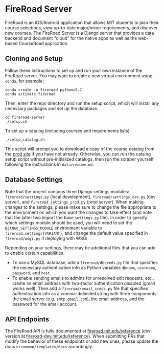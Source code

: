 # FireRoad Server

FireRoad is an iOS/Android application that allows MIT students to plan their course selections, view up-to-date major/minor requirements, and discover new courses. The FireRoad Server is a Django server that provides a data backend and document "cloud" for the native apps as well as the web-based CourseRoad application.

## Cloning and Setup

Follow these instructions to set up and run your own instance of the FireRoad server. You may want to create a new virtual environment using `conda`, for example:

```
conda create -n fireroad python=2.7
conda activate fireroad
```

Then, enter the repo directory and run the setup script, which will install any necessary packages and set up the database.

```
cd fireroad-server
./setup.sh
```

To set up a catalog (including courses and requirements lists):

```
./setup_catalog.sh
```

This script will prompt you to download a copy of the course catalog from the [prod site](https://fireroad.mit.edu/courseupdater/download_data) if you have not already. Otherwise, you can run the catalog setup script without pre-initialized catalogs, then run the scraper yourself following the instructions in `data/readme.md`.

## Database Settings

Note that the project contains three Django settings modules: `fireroad/settings.py` (local development), `fireroad/settings_dev.py` (dev server), and `fireroad_settings_prod.py` (prod server). When making changes to the settings, please make sure to change the file appropriate to the environment on which you want the changes to take effect (and note that the latter two import the base `settings.py` file). In order to specify which settings module should be used, you will need to set the `DJANGO_SETTINGS_MODULE` environment variable to `fireroad.settings{VARIANT}`, and change the default value specified in `fireroad/wsgi.py` if deploying with WSGI.

Depending on your settings, there may be additional files that you can add to enable certain capabilities:

* To use a MySQL database, add a `fireroad/dbcreds.py` file that specifies the necessary authentication info as Python variables `dbname`, `username`, `password`, and `host`.
* To enable sending emails to admins for unresolved edit requests, etc., create an email address with two-factor authentication disabled (gmail works well). Then add a `fireroad/email_creds.py` file that specifies authentication info as a comma-delimited string with three components: the email server (e.g. `smtp.gmail.com`), the email address, and the password for the email account.

## API Endpoints

The FireRoad API is fully documented at [fireroad.mit.edu/reference](https://fireroad.mit.edu/reference) (dev version at [fireroad-dev.mit.edu/reference](https://fireroad-dev.mit.edu/reference)). When submitting PRs that modify the behavior of these endpoints or add new ones, please update the docs in `common/templates/docs` accordingly.
